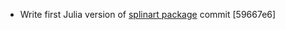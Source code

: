 - Write first Julia version of [splinart package](https://github.com/gouarin/splinart) commit [59667e6]


<!-- Links generated by Changelog.jl -->

